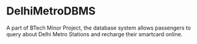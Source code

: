# DelhiMetroDBMS
A part of BTech Minor Project, the database system allows passengers to query about Delhi Metro Stations and recharge their smartcard online.
